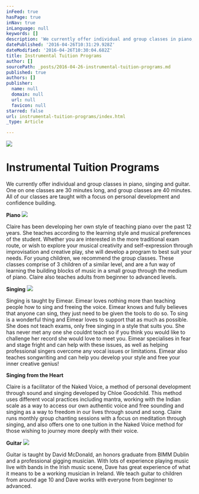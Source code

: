 ```yaml
---
inFeed: true
hasPage: true
inNav: true
inLanguage: null
keywords: []
description: 'We currently offer individual and group classes in piano, singing and guitar. One on one classes are 30 minutes long, and group classes are 40 minutes. All of our classes are taught with a focus on personal development and confidence building. '
datePublished: '2016-04-26T10:31:29.928Z'
dateModified: '2016-04-26T10:30:04.682Z'
title: Instrumental Tuition Programs
author: []
sourcePath: _posts/2016-04-26-instrumental-tuition-programs.md
published: true
authors: []
publisher:
  name: null
  domain: null
  url: null
  favicon: null
starred: false
url: instrumental-tuition-programs/index.html
_type: Article

---
```

![](https://the-grid-user-content.s3-us-west-2.amazonaws.com/650daf2a-d71d-40bc-80e1-3a0bea49f0ed.jpg)

# Instrumental Tuition Programs

We currently offer individual and group classes in piano, singing and guitar. One on one classes are 30 minutes long, and group classes are 40 minutes. All of our classes are taught with a focus on personal development and confidence building. 

**Piano**
![](https://the-grid-user-content.s3-us-west-2.amazonaws.com/a644c194-802b-4bce-80cf-44e470a46f62.jpg)

Claire has been developing her own style of teaching piano over the past 12 years. She teaches according to the learning style and musical preferences of the student. Whether you are interested in the more traditional exam route, or wish to explore your musical creativity and self-expression through improvisation and creative play, she will develop a program to best suit your needs. For young children, we recommend the group classes. These classes comprise of 3 children of a similar level, and are a fun way of learning the building blocks of music in a small group through the medium of piano. Claire also teaches adults from beginner to advanced levels. 

**Singing**
![](https://the-grid-user-content.s3-us-west-2.amazonaws.com/e1150cd7-e5d9-462d-8437-69e3048c69c0.jpg)

Singing is taught by Eimear. Eimear loves nothing more than teaching people how to sing and freeing the voice. Eimear knows and fully believes that anyone can sing, they just need to be given the tools to do so. To sing is a wonderful thing and Eimear loves to support that as much as possible. She does not teach exams, only free singing in a style that suits you. She has never met any one she couldnt teach so if you think you would like to challenge her record she would love to meet you. Eimear specialises in fear and stage fright and can help with these issues, as well as helping professional singers overcome any vocal issues or limitations. Eimear also teaches songwriting and can help you develop your style and free your inner creative genius! 

**Singing from the Heart**

Claire is a facilitator of the Naked Voice, a method of personal development through sound and singing developed by Chloe Goodchild. This method uses different vocal practices including mantra, working with the Indian scale as a way to access our own authentic voice and free sounding and singing as a way to freedom in our lives through sound and song. Claire runs monthly group chanting sessions with a focus on meditation through singing, and also offers one to one tuition in the Naked Voice method for those wishing to journey more deeply with their voice. 

**Guitar**
![](https://the-grid-user-content.s3-us-west-2.amazonaws.com/0e2de2f4-0c93-4af9-b958-eab46d26ffde.jpg)

Guitar is taught by David McDonald, an honors graduate from BIMM Dublin and a professional gigging musician. With lots of experience playing music live with bands in the Irish music scene, Dave has great experience of what it means to be a working musician in Ireland. We teach guitar to children from around age 10 and Dave works with everyone from beginner to advanced.